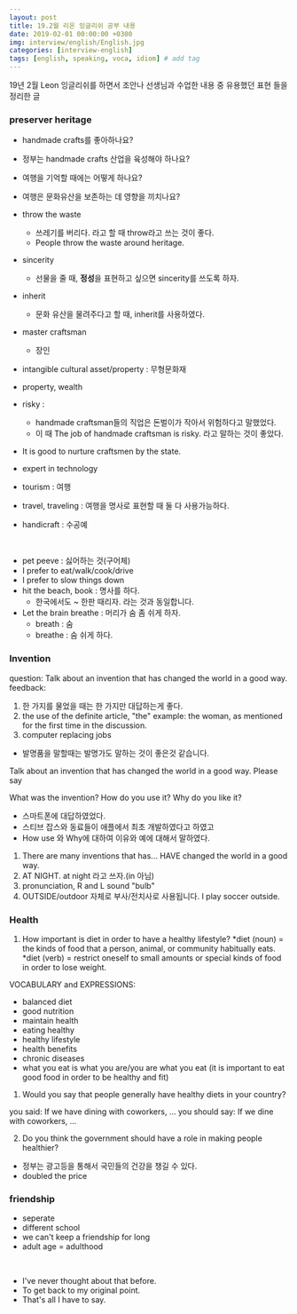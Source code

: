 ```yaml
---
layout: post
title: 19.2월 리온 잉글리쉬 공부 내용
date: 2019-02-01 00:00:00 +0300
img: interview/english/English.jpg
categories: [interview-english] 
tags: [english, speaking, voca, idiom] # add tag
---
```


19년 2월 Leon 잉글리쉬를 하면서 조안나 선생님과 수업한 내용 중 유용했던 표현 들을 정리한 글

### preserver heritage

+ handmade crafts를 좋아하나요?
+ 정부는 handmade crafts 산업을 육성해야 하나요?
+ 여행을 기억할 때에는 어떻게 하나요?
+ 여행은 문화유산을 보존하는 데 영향을 끼치나요?

+ throw the waste
    + 쓰레기를 버리다. 라고 할 때 throw라고 쓰는 것이 좋다.
    + People throw the waste around heritage.
+ sincerity
    + 선물을 줄 때, **정성**을 표현하고 싶으면 sincerity를 쓰도록 하자.
+ inherit
    + 문화 유산을 물려주다고 할 때, inherit를 사용하였다.
+ master craftsman
    + 장인
+ intangible cultural asset/property : 무형문화재
+ property, wealth
+ risky : 
    + handmade craftsman들의 직업은 돈벌이가 작아서 위험하다고 말했었다.
    + 이 때 The job of handmade craftsman is risky. 라고 말하는 것이 좋았다.
+ It is good to nurture craftsmen by the state.    
+ expert in technology
+ tourism : 여행
+ travel, traveling : 여행을 명사로 표현할 때 둘 다 사용가능하다.
+ handicraft : 수공예

<br>

+ pet peeve : 싫어하는 것(구어체) 
+ I prefer to eat/walk/cook/drive
+ I prefer to slow things down
+ hit the beach, book : 명사를 하다.
    + 한국에서도 ~ 한판 때리자. 라는 것과 동일합니다.
+ Let the brain breathe : 머리가 숨 좀 쉬게 하자.
    + breath : 숨
    + breathe : 숨 쉬게 하다.
    
### Invention

question: Talk about an invention that has changed the world in a good way. 
feedback: 
1. 한 가지를 물었을 때는 한 가지만 대답하는게 좋다.
2. the use of the definite article, "the" example: the woman, as mentioned for the first time in the discussion.
3. computer replacing jobs

+ 발명품을 말할때는 발명가도 말하는 것이 좋은것 같습니다.

Talk about an invention that has changed the world in a good way. Please say

What was the invention?
How do you use it?
Why do you like it?

+ 스마트폰에 대답하였었다. 
+ 스티브 잡스와 동료들이 애플에서 최초 개발하였다고 하였고
+ How use 와 Why에 대하여 이유와 예에 대해서 말하였다.

1. There are many inventions that has... HAVE changed the world in a good way.
2. AT NIGHT. at night 라고 쓰자.(in 아님)
3. pronunciation, R and L sound "bulb" 
4. OUTSIDE/outdoor 자체로 부사/전치사로 사용됩니다. I play soccer outside.

### Health

1. How important is diet in order to have a healthy lifestyle?
*diet (noun) = the kinds of food that a person, animal, or community habitually eats.
*diet (verb) = restrict oneself to small amounts or special kinds of food in order to lose weight.

VOCABULARY and EXPRESSIONS:
- balanced diet
- good nutrition
- maintain health
- eating healthy
- healthy lifestyle
- health benefits
- chronic diseases
- what you eat is what you are/you are what you eat (it is important to eat good food in order to be healthy and fit)

1. Would you say that people generally have healthy diets in your country?

you said: If we have dining with coworkers, ...
you should say: If we dine with coworkers, ...

2. Do you think the government should have a role in making people healthier?

+ 정부는 광고등을 통해서 국민들의 건강을 챙길 수 있다.
+ doubled the price

### friendship

+ seperate
+ different school
+ we can't keep a friendship for long
+ adult age = adulthood

<br>

+ I've never thought about that before.
+ To get back to my original point.
+ That's all I have to say.